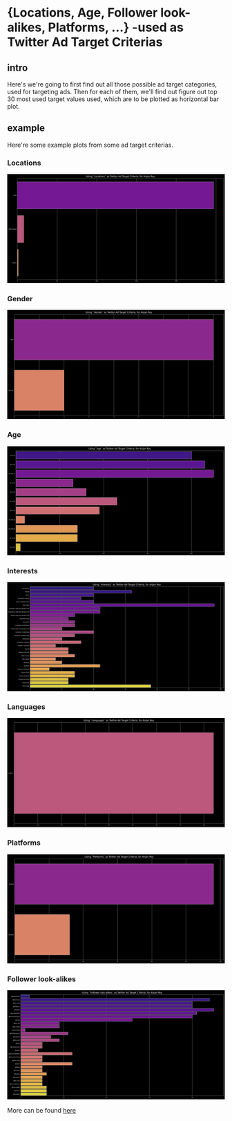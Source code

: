 # {Locations, Age, Follower look-alikes, Platforms, ...} -used as Twitter Ad Target Criterias

## intro

Here's we're going to first find out all those possible ad target categories, used for targeting ads. Then for each of them, we'll find out figure out top 30 most used target values used, which are to be plotted as horizontal bar plot.

## example

Here're some example plots from some ad target criterias.

### Locations

![twitterAdTargetCriteriasUsedInLocationsForAnjan_Roy](../plots/twitterAdTargetCriteriasUsedInLocationsForAnjan_Roy.png)

### Gender

![twitterAdTargetCriteriasUsedInGenderForAnjan_Roy](../plots/twitterAdTargetCriteriasUsedInGenderForAnjan_Roy.png)

### Age

![twitterAdTargetCriteriasUsedInAgeForAnjan_Roy](../plots/twitterAdTargetCriteriasUsedInAgeForAnjan_Roy.png)

### Interests

![twitterAdTargetCriteriasUsedInInterestsForAnjan_Roy](../plots/twitterAdTargetCriteriasUsedInInterestsForAnjan_Roy.png)

### Languages

![twitterAdTargetCriteriasUsedInLanguagesForAnjan_Roy](../plots/twitterAdTargetCriteriasUsedInLanguagesForAnjan_Roy.png)

### Platforms

![twitterAdTargetCriteriasUsedInPlatformsForAnjan_Roy](../plots/twitterAdTargetCriteriasUsedInPlatformsForAnjan_Roy.png)

### Follower look-alikes

![twitterAdTargetCriteriasUsedInFollower_look-alikesForAnjan_Roy](../plots/twitterAdTargetCriteriasUsedInFollower_look-alikesForAnjan_Roy.png)

More can be found [here](https://github.com/itzmeanjan/twiz/plots)
